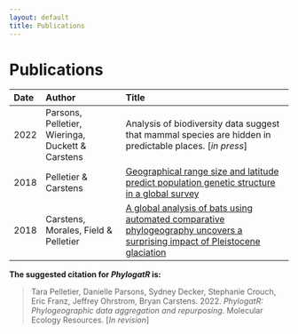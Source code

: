 ```yaml
---
layout: default
title: Publications
---
```


# Publications

| Date  | Author  | Title |
| :----  | :-----  | :------ |
| 2022  | Parsons, Pelletier, Wieringa, Duckett & Carstens  | Analysis of biodiversity data suggest that mammal species are hidden in predictable places. [*in press*] |
| 2018 | Pelletier & Carstens | [Geographical range size and latitude predict population genetic structure in a global survey](https://royalsocietypublishing.org/doi/10.1098/rsbl.2017.0566) |
| 2018 | Carstens, Morales, Field & Pelletier | [A global analysis of bats using automated comparative phylogeography uncovers a surprising impact of Pleistocene glaciation](https://onlinelibrary.wiley.com/doi/abs/10.1111/jbi.13382) |

**The suggested citation for *PhylogatR* is:**
>Tara Pelletier, Danielle Parsons, Sydney Decker, Stephanie Crouch, Eric Franz, Jeffrey Ohrstrom, Bryan Carstens. 2022. *PhylogatR: Phylogeographic data aggregation and repurposing*. Molecular Ecology Resources. [*In revision*]
